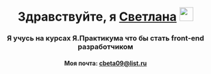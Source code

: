 <h1 align="center">Здравствуйте, я <a href="https://daniilshat.ru/" target="_blank">Светлана</a> 
<img src="https://github.com/blackcater/blackcater/raw/main/images/Hi.gif" height="32"/></h1>
<h3 align="center">Я учусь на курсах Я.Практикума что бы стать front-end разработчиком </h3>
<h4 align="center">Моя почта: <a href="https://daniilshat.ru/" target="_blank">cbeta09@list.ru</a></h4>
